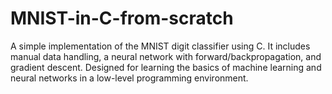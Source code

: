 # MNIST-in-C-from-scratch
A simple implementation of the MNIST digit classifier using C. It includes manual data handling, a neural network with forward/backpropagation, and gradient descent. Designed for learning the basics of machine learning and neural networks in a low-level programming environment.
